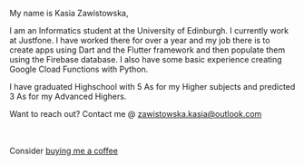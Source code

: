 My name is Kasia Zawistowska,

I am an Informatics student at the University of Edinburgh. I currently work at Justfone. I have worked there for over a year and my job there is to create apps using Dart and the Flutter framework and then populate them using the Firebase database. I also have some basic experience creating Google Cload Functions with Python.

I have graduated Highschool with 5 As for my Higher subjects and predicted 3 As for my Advanced Highers.

Want to reach out? Contact me @ zawistowska.kasia@outlook.com

<br><br>
Consider [buying me a coffee](buymeacoffee.com/zawistowskQ)

<!---
K-Zawis/K-Zawis is a ✨ special ✨ repository because its `README.md` (this file) appears on your GitHub profile.
You can click the Preview link to take a look at your changes.
--->
